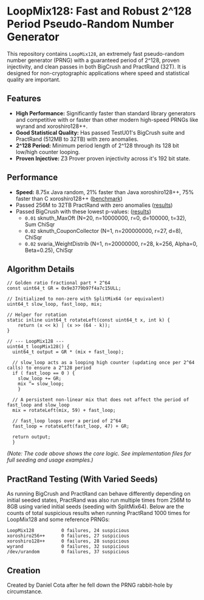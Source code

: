 # LoopMix128: Fast and Robust 2^128 Period Pseudo-Random Number Generator

This repository contains `LoopMix128`, an extremely fast pseudo-random number generator (PRNG) with a guaranteed period of 2^128, proven injectivity, and clean passes in both BigCrush and PractRand (32T). It is designed for non-cryptographic applications where speed and statistical quality are important.

## Features

* **High Performance:** Significantly faster than standard library generators and competitive with or faster than other modern high-speed PRNGs like wyrand and xoroshiro128++.
* **Good Statistical Quality:** Has passed TestU01's BigCrush suite and PractRand (512MB to 32TB) with zero anomalies.
* **2^128 Period:** Minimum period length of 2^128 through its 128 bit low/high counter looping.
* **Proven Injective:** Z3 Prover proven injectivity across it's 192 bit state.

## Performance

* **Speed:** 8.75x Java random, 21% faster than Java xoroshiro128++, 75% faster than C xoroshiro128++ ([benchmark](benchmark_out.txt))
* Passed 256M to 32TB PractRand with zero anomalies ([results](test_practrand_out.txt))
* Passed BigCrush with these lowest p-values: ([results](test_bigcrush_out.txt))
    * `0.01` sknuth_MaxOft (N=20, n=10000000, r=0, d=100000, t=32), Sum ChiSqr
    * `0.02` sknuth_CouponCollector (N=1, n=200000000, r=27, d=8), ChiSqr
    * `0.02` svaria_WeightDistrib (N=1, n=20000000, r=28, k=256, Alpha=0, Beta=0.25), ChiSqr

## Algorithm Details

```
// Golden ratio fractional part * 2^64
const uint64_t GR = 0x9e3779b97f4a7c15ULL;

// Initialized to non-zero with SplitMix64 (or equivalent)
uint64_t slow_loop, fast_loop, mix; 

// Helper for rotation
static inline uint64_t rotateLeft(const uint64_t x, int k) {
    return (x << k) | (x >> (64 - k));
}

// --- LoopMix128 ---
uint64_t loopMix128() {
  uint64_t output = GR * (mix + fast_loop);

  // slow_loop acts as a looping high counter (updating once per 2^64 calls) to ensure a 2^128 period
  if ( fast_loop == 0 ) {
    slow_loop += GR;
    mix ^= slow_loop;
    }

  // A persistent non-linear mix that does not affect the period of fast_loop and slow_loop
  mix = rotateLeft(mix, 59) + fast_loop;

  // fast_loop loops over a period of 2^64
  fast_loop = rotateLeft(fast_loop, 47) + GR;

  return output;
  }
```

*(Note: The code above shows the core logic. See implementation files for full seeding and usage examples.)*


## PractRand Testing (With Varied Seeds)

As running BigCrush and PractRand can behave differently depending on initial seeded states, PractRand was also run multiple times from 256M to 8GB using varied initial seeds (seeding with SplitMix64). Below are the counts of total suspicious results when running PractRand 1000 times for LoopMix128 and some reference PRNGs:

```
LoopMix128          0 failures, 24 suspicious
xoroshiro256++      0 failures, 27 suspicious
xoroshiro128++      0 failures, 28 suspicious
wyrand              0 failures, 32 suspicious
/dev/urandom        0 failures, 37 suspicious
```

## Creation
Created by Daniel Cota after he fell down the PRNG rabbit-hole by circumstance.
